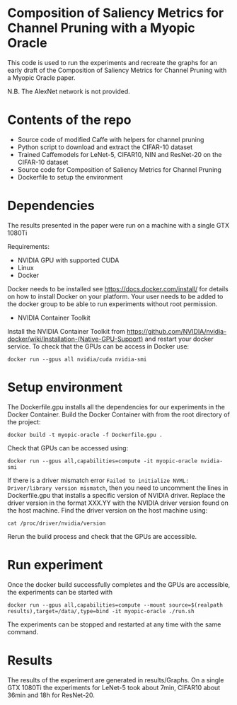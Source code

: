 # Composition of Saliency Metrics for Channel Pruning with a Myopic Oracle

This code is used to run the experiments and recreate the graphs for an early draft of the Composition of Saliency Metrics for Channel Pruning with a Myopic Oracle paper.

N.B. The AlexNet network is not provided.

# Contents of the repo
  * Source code of modified Caffe with helpers for channel pruning
  * Python script to download and extract the CIFAR-10 dataset
  * Trained Caffemodels for LeNet-5, CIFAR10, NIN and ResNet-20 on the CIFAR-10 dataset
  * Source code for Composition of Saliency Metrics for Channel Pruning
  * Dockerfile to setup the environment

# Dependencies

The results presented in the paper were run on a machine with a single GTX 1080Ti

Requirements:
  * NVIDIA GPU with supported CUDA
  * Linux
  * Docker

  Docker needs to be installed see https://docs.docker.com/install/ for details on how to install Docker on your platform.  Your user needs to be added to the docker group to be able to run experiments without root permission.
  * NVIDIA Container Toolkit

  Install the NVIDIA Container Toolkit from https://github.com/NVIDIA/nvidia-docker/wiki/Installation-(Native-GPU-Support) and restart your docker service. To check that the GPUs can be access in Docker use:
  ``` 
  docker run --gpus all nvidia/cuda nvidia-smi
  ```

# Setup environment

The Dockerfile.gpu installs all the dependencies for our experiments in the Docker Container.  Build the Docker Container with from the root directory of the project:
```
docker build -t myopic-oracle -f Dockerfile.gpu .
```

Check that GPUs can be accessed using:
```
docker run --gpus all,capabilities=compute -it myopic-oracle nvidia-smi
```
If there is a driver mismatch error `Failed to initialize NVML: Driver/library version mismatch`, then you need to uncomment the lines in Dockerfile.gpu that installs a specific version of NVIDIA driver.  Replace the driver version in the format XXX.YY with the NVIDIA driver version found on the host machine. Find the driver version on the host machine using:
```
cat /proc/driver/nvidia/version
```
Rerun the build process and check that the GPUs are accessible.

# Run experiment


Once the docker build successfully completes and the GPUs are accessible, the experiments can be started with 
```
docker run --gpus all,capabilities=compute --mount source=$(realpath results),target=/data/,type=bind -it myopic-oracle ./run.sh
```

The experiments can be stopped and restarted at any time with the same command.

# Results
The results of the experiment are generated in results/Graphs.  On a single GTX 1080Ti the experiments for LeNet-5 took about 7min, CIFAR10 about 36min and 18h for ResNet-20.

